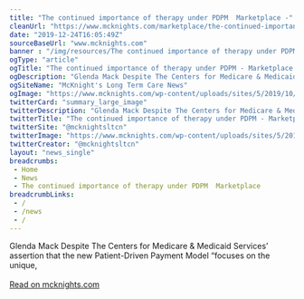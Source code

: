 ```yaml
--- 
title: "The continued importance of therapy under PDPM  Marketplace -"
cleanUrl: "https://www.mcknights.com/marketplace/the-continued-importance-of-therapy-under-pdpm/"
date: "2019-12-24T16:05:49Z"
sourceBaseUrl: "www.mcknights.com"
banner : "/img/resources/The continued importance of therapy under PDPM  Marketplace.png"
ogType: "article"
ogTitle: "The continued importance of therapy under PDPM - Marketplace - McKnight's Long Term Care News"
ogDescription: "Glenda Mack Despite The Centers for Medicare & Medicaid Services assertion that the new Patient-Driven Payment Model focuses on the unique,"
ogSiteName: "McKnight's Long Term Care News"
ogImage: "https://www.mcknights.com/wp-content/uploads/sites/5/2019/10/Glenda_Mack_8808_MED-e1571869446477.jpg"
twitterCard: "summary_large_image"
twitterDescription: "Glenda Mack Despite The Centers for Medicare & Medicaid Services assertion that the new Patient-Driven Payment Model focuses on the unique,"
twitterTitle: "The continued importance of therapy under PDPM - Marketplace - McKnight's Long Term Care News"
twitterSite: "@mcknightsltcn"
twitterImage: "https://www.mcknights.com/wp-content/uploads/sites/5/2019/10/Glenda_Mack_8808_MED-e1571869446477.jpg"
twitterCreator: "@mcknightsltcn"
layout: "news_single"
breadcrumbs:
 - Home
 - News
 - The continued importance of therapy under PDPM  Marketplace
breadcrumbLinks:
 - / 
 - /news
 - / 
---
```

Glenda Mack Despite The Centers for Medicare & Medicaid Services’ assertion that the new Patient-Driven Payment Model “focuses on the unique,<br><br><a target="_blank" href=https://www.mcknights.com/marketplace/the-continued-importance-of-therapy-under-pdpm/>Read on mcknights.com</a>
